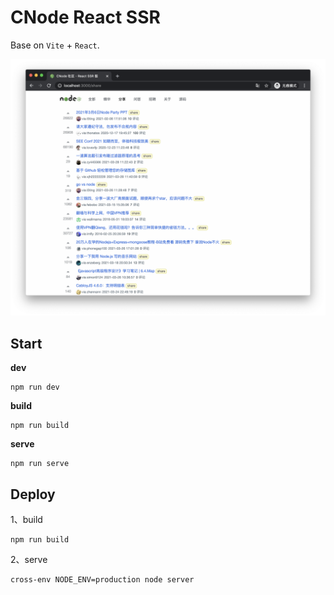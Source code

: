 # CNode React SSR

Base on `Vite` + `React`.

![](screenshot.png)

## Start

**dev**

```ls
npm run dev
```

**build**

```ls
npm run build
```

**serve**

```ls
npm run serve
```

## Deploy

1、build

```ls
npm run build
```

2、serve

```ls
cross-env NODE_ENV=production node server
```
